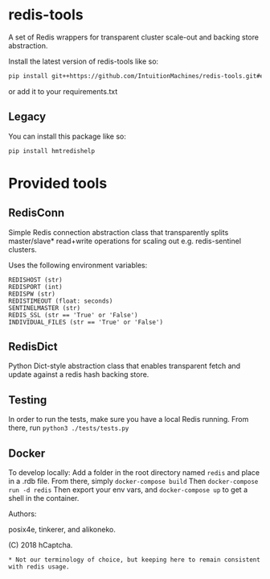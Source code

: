 # redis-tools
A set of Redis wrappers for transparent cluster scale-out and backing store abstraction.

Install the latest version of redis-tools like so:
```bash
pip install git++https://github.com/IntuitionMachines/redis-tools.git#egg=redistools
```
or add it to your requirements.txt

## Legacy
You can install this package like so:

```bash
pip install hmtredishelp
```

# Provided tools

## RedisConn
Simple Redis connection abstraction class that transparently splits master/slave* read+write operations for scaling out e.g. redis-sentinel clusters.

Uses the following environment variables:

```
REDISHOST (str)
REDISPORT (int)
REDISPW (str)
REDISTIMEOUT (float: seconds)
SENTINELMASTER (str)
REDIS_SSL (str == 'True' or 'False')
INDIVIDUAL_FILES (str == 'True' or 'False')
```

## RedisDict
Python Dict-style abstraction class that enables transparent fetch and update against a redis hash backing store.

## Testing
In order to run the tests, make sure you have a local Redis running.
From there, run ```python3 ./tests/tests.py```

## Docker
To develop locally:
Add a folder in the root directory named `redis` and place in a .rdb file.
From there, simply `docker-compose build`
Then `docker-compose run -d redis`
Then export your env vars, and `docker-compose up` to get a shell in the container.

Authors:

posix4e, tinkerer, and alikoneko.

(C) 2018 hCaptcha.

    * Not our terminology of choice, but keeping here to remain consistent with redis usage.
